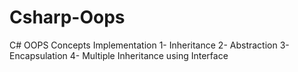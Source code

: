 # Csharp-Oops
C# OOPS Concepts Implementation
1- Inheritance
2- Abstraction
3- Encapsulation
4- Multiple Inheritance using Interface
